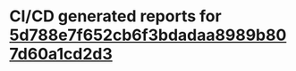 # CI/CD generated reports for [5d788e7f652cb6f3bdadaa8989b807d60a1cd2d3](https://github.com/hydephp/develop/commit/5d788e7f652cb6f3bdadaa8989b807d60a1cd2d3)
